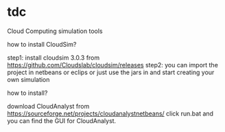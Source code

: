 # tdc
Cloud  Computing  simulation  tools

how to install CloudSim?

step1: install cloudsim 3.0.3 from https://github.com/Cloudslab/cloudsim/releases
step2: you can import the project in netbeans or eclips or just use the jars in and start creating your own simulation

how to install?

download CloudAnalyst from https://sourceforge.net/projects/cloudanalystnetbeans/
click run.bat and you can find the GUI for CloudAnalyst.
